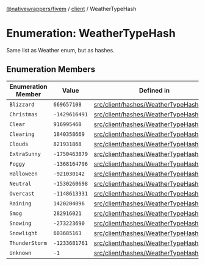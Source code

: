 [@nativewrappers/fivem](../../README.md) / [client](../README.md) / WeatherTypeHash

# Enumeration: WeatherTypeHash

Same list as Weather enum, but as hashes.

## Enumeration Members

| Enumeration Member | Value | Defined in |
| ------ | ------ | ------ |
| `Blizzard` | `669657108` | [src/client/hashes/WeatherTypeHash.ts:16](https://github.com/nativewrappers/fivem/blob/a8f3fbc0f47fb5552a00c18a4d0c12645ae62f70/src/client/hashes/WeatherTypeHash.ts#L16) |
| `Christmas` | `-1429616491` | [src/client/hashes/WeatherTypeHash.ts:19](https://github.com/nativewrappers/fivem/blob/a8f3fbc0f47fb5552a00c18a4d0c12645ae62f70/src/client/hashes/WeatherTypeHash.ts#L19) |
| `Clear` | `916995460` | [src/client/hashes/WeatherTypeHash.ts:7](https://github.com/nativewrappers/fivem/blob/a8f3fbc0f47fb5552a00c18a4d0c12645ae62f70/src/client/hashes/WeatherTypeHash.ts#L7) |
| `Clearing` | `1840358669` | [src/client/hashes/WeatherTypeHash.ts:13](https://github.com/nativewrappers/fivem/blob/a8f3fbc0f47fb5552a00c18a4d0c12645ae62f70/src/client/hashes/WeatherTypeHash.ts#L13) |
| `Clouds` | `821931868` | [src/client/hashes/WeatherTypeHash.ts:11](https://github.com/nativewrappers/fivem/blob/a8f3fbc0f47fb5552a00c18a4d0c12645ae62f70/src/client/hashes/WeatherTypeHash.ts#L11) |
| `ExtraSunny` | `-1750463879` | [src/client/hashes/WeatherTypeHash.ts:6](https://github.com/nativewrappers/fivem/blob/a8f3fbc0f47fb5552a00c18a4d0c12645ae62f70/src/client/hashes/WeatherTypeHash.ts#L6) |
| `Foggy` | `-1368164796` | [src/client/hashes/WeatherTypeHash.ts:10](https://github.com/nativewrappers/fivem/blob/a8f3fbc0f47fb5552a00c18a4d0c12645ae62f70/src/client/hashes/WeatherTypeHash.ts#L10) |
| `Halloween` | `-921030142` | [src/client/hashes/WeatherTypeHash.ts:20](https://github.com/nativewrappers/fivem/blob/a8f3fbc0f47fb5552a00c18a4d0c12645ae62f70/src/client/hashes/WeatherTypeHash.ts#L20) |
| `Neutral` | `-1530260698` | [src/client/hashes/WeatherTypeHash.ts:8](https://github.com/nativewrappers/fivem/blob/a8f3fbc0f47fb5552a00c18a4d0c12645ae62f70/src/client/hashes/WeatherTypeHash.ts#L8) |
| `Overcast` | `-1148613331` | [src/client/hashes/WeatherTypeHash.ts:12](https://github.com/nativewrappers/fivem/blob/a8f3fbc0f47fb5552a00c18a4d0c12645ae62f70/src/client/hashes/WeatherTypeHash.ts#L12) |
| `Raining` | `1420204096` | [src/client/hashes/WeatherTypeHash.ts:14](https://github.com/nativewrappers/fivem/blob/a8f3fbc0f47fb5552a00c18a4d0c12645ae62f70/src/client/hashes/WeatherTypeHash.ts#L14) |
| `Smog` | `282916021` | [src/client/hashes/WeatherTypeHash.ts:9](https://github.com/nativewrappers/fivem/blob/a8f3fbc0f47fb5552a00c18a4d0c12645ae62f70/src/client/hashes/WeatherTypeHash.ts#L9) |
| `Snowing` | `-273223690` | [src/client/hashes/WeatherTypeHash.ts:17](https://github.com/nativewrappers/fivem/blob/a8f3fbc0f47fb5552a00c18a4d0c12645ae62f70/src/client/hashes/WeatherTypeHash.ts#L17) |
| `Snowlight` | `603685163` | [src/client/hashes/WeatherTypeHash.ts:18](https://github.com/nativewrappers/fivem/blob/a8f3fbc0f47fb5552a00c18a4d0c12645ae62f70/src/client/hashes/WeatherTypeHash.ts#L18) |
| `ThunderStorm` | `-1233681761` | [src/client/hashes/WeatherTypeHash.ts:15](https://github.com/nativewrappers/fivem/blob/a8f3fbc0f47fb5552a00c18a4d0c12645ae62f70/src/client/hashes/WeatherTypeHash.ts#L15) |
| `Unknown` | `-1` | [src/client/hashes/WeatherTypeHash.ts:5](https://github.com/nativewrappers/fivem/blob/a8f3fbc0f47fb5552a00c18a4d0c12645ae62f70/src/client/hashes/WeatherTypeHash.ts#L5) |
